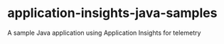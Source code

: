 # application-insights-java-samples
A sample Java application using Application Insights for telemetry
